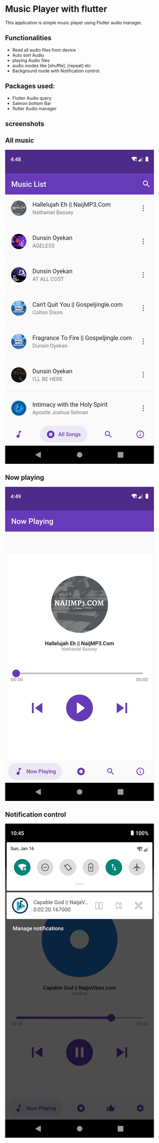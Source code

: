 # Music Player with flutter

This application is simple music player using Flutter audio manager.

## Functionalities
- Read all audio files from device
- Auto sort Audio
- playing Audio files
- audio modes like [shuffle], [repeat] etc
- Background mode with Notification control.

## Packages used:
- Flutter Audio query
- Salmon bottom Bar
- flutter Audio manager

## screenshots
## All music
![](images/images/Screenshot_1642294134.png)

## Now playing
![](images/images/Screenshot_1642294168.png)

## Notification control
![](images/images/Screenshot_1642358755.png)
